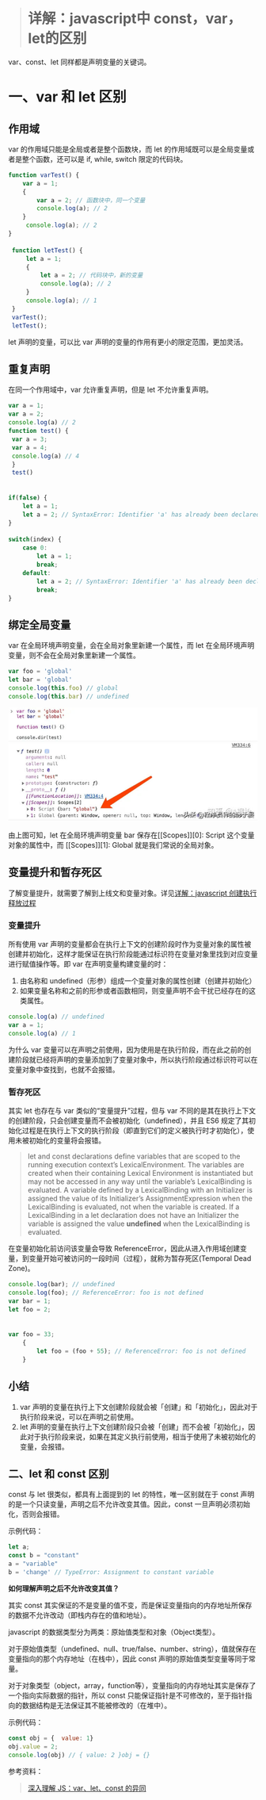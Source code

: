 > # 详解：javascript中 const，var，let的区别

var、const、let 同样都是声明变量的关键词。

# 一、var 和 let 区别

## 作用域

var 的作用域只能是全局或者是整个函数块，而 let 的作用域既可以是全局变量或者是整个函数，还可以是 if, while, switch 限定的代码块。

```javascript
function varTest() {  
	var a = 1;  
	{    
		var a = 2; // 函数块中，同一个变量 
		console.log(a); // 2  
	}  
	 console.log(a); // 2
}

 function letTest() {  
	 let a = 1;  
	 {    
		 let a = 2; // 代码块中，新的变量    
		 console.log(a); // 2  
	 }  
	 console.log(a); // 1
 }
 varTest();
 letTest();
```

let 声明的变量，可以比 var 声明的变量的作用有更小的限定范围，更加灵活。

## 重复声明

在同一个作用域中，var 允许重复声明，但是 let 不允许重复声明。

```javascript
var a = 1;
var a = 2;
console.log(a) // 2
function test() { 
 var a = 3;  
 var a = 4;  
 console.log(a) // 4
 }
 test()


if(false) {  
	let a = 1;  
	let a = 2; // SyntaxError: Identifier 'a' has already been declared}
}

switch(index) {  
	case 0:    
		let a = 1;  
		break;  
	default:    
		let a = 2; // SyntaxError: Identifier 'a' has already been declared    
		break;
}
```

## 绑定全局变量

var 在全局环境声明变量，会在全局对象里新建一个属性，而 let 在全局环境声明变量，则不会在全局对象里新建一个属性。

```javascript
var foo = 'global'
let bar = 'global'
console.log(this.foo) // global
console.log(this.bar) // undefined
```


![[d81d47f1a51cc2ecfe16e8966e7949b8_MD5.jpeg]](img/d81d47f1a51cc2ecfe16e8966e7949b8_MD5.jpeg)

由上图可知，let 在全局环境声明变量 bar 保存在\[\[Scopes]]\[0]: Script 这个变量对象的属性中，而 \[\[Scopes]]\[1]: Global 就是我们常说的全局对象。

## 变量提升和暂存死区

了解变量提升，就需要了解到上线文和变量对象。详见[详解：javascript 创建执行释放过程](/md/js/详解：JavaScript创建执行释放过程.md)

### 变量提升

所有使用 var 声明的变量都会在执行上下文的创建阶段时作为变量对象的属性被创建并初始化，这样才能保证在执行阶段能通过标识符在变量对象里找到对应变量进行赋值操作等。即 var 在声明变量构建变量的时：
1. 由名称和 undefined（形参）组成一个变量对象的属性创建（创建并初始化）
2. 如果变量名称和之前的形参或者函数相同，则变量声明不会干扰已经存在的这类属性。

```javascript
console.log(a) // undefined
var a = 1;
console.log(a) // 1
```

为什么 var 变量可以在声明之前使用，因为使用是在执行阶段，而在此之前的创建阶段就已经将声明的变量添加到了变量对象中，所以执行阶段通过标识符可以在变量对象中查找到，也就不会报错。

### 暂存死区

其实 let 也存在与 var 类似的“变量提升”过程，但与 var 不同的是其在执行上下文的创建阶段，只会创建变量而不会被初始化（undefined），并且 ES6 规定了其初始化过程是在执行上下文的执行阶段（即直到它们的定义被执行时才初始化），使用未被初始化的变量将会报错。

>let and const declarations define variables that are scoped to the running execution context’s LexicalEnvironment. The variables are created when their containing Lexical Environment is instantiated but may not be accessed in any way until the variable’s LexicalBinding is evaluated. A variable defined by a LexicalBinding with an Initializer is assigned the value of its Initializer’s AssignmentExpression when the LexicalBinding is evaluated, not when the variable is created. If a LexicalBinding in a let declaration does not have an Initializer the variable is assigned the value **undefined** when the LexicalBinding is evaluated.

在变量初始化前访问该变量会导致 ReferenceError，因此从进入作用域创建变量，到变量开始可被访问的一段时间（过程），就称为暂存死区(Temporal Dead Zone)。

```javascript
console.log(bar); // undefined
console.log(foo); // ReferenceError: foo is not defined
var bar = 1;
let foo = 2;


var foo = 33;
	{  
		let foo = (foo + 55); // ReferenceError: foo is not defined
	}

```
## 小结

1. var 声明的变量在执行上下文创建阶段就会被「创建」和「初始化」，因此对于执行阶段来说，可以在声明之前使用。
2. let 声明的变量在执行上下文创建阶段只会被「创建」而不会被「初始化」，因此对于执行阶段来说，如果在其定义执行前使用，相当于使用了未被初始化的变量，会报错。

## 二、let 和 const 区别

const 与 let 很类似，都具有上面提到的 let 的特性，唯一区别就在于 const 声明的是一个只读变量，声明之后不允许改变其值。因此，const 一旦声明必须初始化，否则会报错。

示例代码：

```javascript
let a;
const b = "constant"
a = "variable"
b = 'change' // TypeError: Assignment to constant variable
```
**如何理解声明之后不允许改变其值？**

其实 const 其实保证的不是变量的值不变，而是保证变量指向的内存地址所保存的数据不允许改动（即栈内存在的值和地址）。

javascript 的数据类型分为两类：原始值类型和对象（Object类型）。

对于原始值类型（undefined、null、true/false、number、string），值就保存在变量指向的那个内存地址（在栈中），因此 const 声明的原始值类型变量等同于常量。

对于对象类型（object，array，function等），变量指向的内存地址其实是保存了一个指向实际数据的指针，所以 const 只能保证指针是不可修改的，至于指针指向的数据结构是无法保证其不能被修改的（在堆中）。

示例代码：

```javascript
const obj = {  value: 1}
obj.value = 2;
console.log(obj) // { value: 2 }obj = {}
```

参考资料：

> [深入理解 JS：var、let、const 的异同]( https://zhuanlan.zhihu.com/p/556482226?utm_id=0 )

